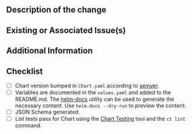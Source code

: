 <!--
Thank you for your contribution! Complete the following fields to provide insight into the changes being requested as well as steps that you can take to ensure it meets all of the requirements

Please remember to:
- mention any issue(s) that this PR closes using a closing keyword as well as the issue number, such as "Closes #XYZ" or "Resolves backstage/repo-name#XYZ", cf.
  [documentation](https://docs.github.com/en/github/managing-your-work-on-github/linking-a-pull-request-to-an-issue#linking-a-pull-request-to-an-issue-using-a-keyword)
- ensure there are no merge commits!

 -->

## Description of the change

<!-- Describe the change being requested. -->

## Existing or Associated Issue(s)

<!-- List any related issues. -->

## Additional Information

 <!-- Provide as much information that you feel would be helpful for those reviewing the proposed changes. -->

## Checklist

- [ ] Chart version bumped in `Chart.yaml` according to [semver](http://semver.org/).
- [ ] Variables are documented in the `values.yaml` and added to the README.md. The [helm-docs](https://github.com/norwoodj/helm-docs) utility can be used to generate the necessary content. Use `helm-docs --dry-run` to preview the content.
- [ ] JSON Schema generated.
- [ ] List tests pass for Chart using the [Chart Testing](https://github.com/helm/chart-testing) tool and the `ct lint` command.
